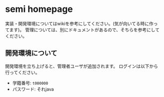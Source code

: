 # semi homepage

実装・開発環境についてはwikiを参考にしてください。(気が向いてる時に作ってます)。
管理については、別にドキュメントがあるので、そちらを参考にしてください。

## 開発環境について

開発環境を立ち上げると、管理者ユーザが追加されます。
ログインは以下から行ってください。

- 学籍番号: `t000000`
- パスワード: それjava
